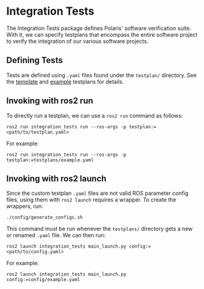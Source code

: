 # Integration Tests

The Integration Tests package defines Polaris' software verification suite. With it, we can specify testplans that
encompass the entire software project to verify the integration of our various software projects.

## Defining Tests

Tests are defined using `.yaml` files found under the `testplan/` directory. See the
[template](testplans/testplan_template.yaml) and [example](testplans/example.yaml) testplans for details.

## Invoking with ros2 run

To directly run a testplan, we can use a `ros2 run` command as follows:

```shell
ros2 run integration_tests run --ros-args -p testplan:=<path/to/testplan.yaml>
```

For example:

```shell
ros2 run integration_tests run --ros-args -p testplan:=testplans/example.yaml
```

## Invoking with ros2 launch

Since the custom testplan `.yaml` files are not valid ROS parameter config files, using them with `ros2 launch` requires
a wrapper. To create the wrappers, run:

```shell
./config/generate_configs.sh
```

This command must be run whenever the `testplans/` directory gets a new or renamed `.yaml` file. We can then run:

```shell
ros2 launch integration_tests main_launch.py config:=<path/to/config.yaml>
```

For example:

```shell
ros2 launch integration_tests main_launch.py config:=config/example.yaml
```
